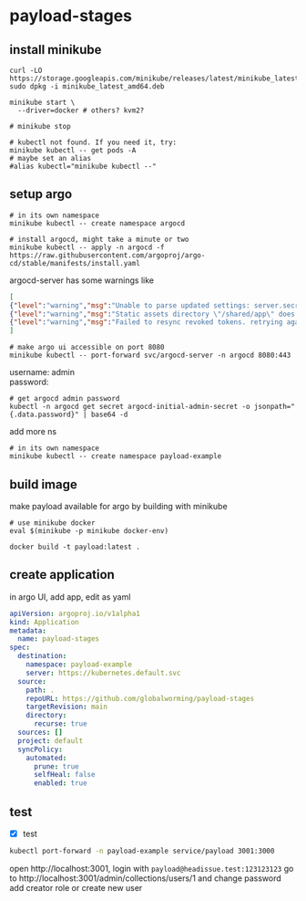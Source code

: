 # payload-stages

## install minikube

```shell
curl -LO https://storage.googleapis.com/minikube/releases/latest/minikube_latest_amd64.deb
sudo dpkg -i minikube_latest_amd64.deb
```

```shell
minikube start \
  --driver=docker # others? kvm2?

# minikube stop   
```

```shell
# kubectl not found. If you need it, try: 
minikube kubectl -- get pods -A
# maybe set an alias
#alias kubectl="minikube kubectl --"
```

## setup argo

```shell
# in its own namespace
minikube kubectl -- create namespace argocd
```

```shell
# install argocd, might take a minute or two 
minikube kubectl -- apply -n argocd -f https://raw.githubusercontent.com/argoproj/argo-cd/stable/manifests/install.yaml

```

argocd-server has some warnings like

```JSON
[
{"level":"warning","msg":"Unable to parse updated settings: server.secretkey is missing","time":"2025-10-28T10:33:15Z"},
{"level":"warning","msg":"Static assets directory \"/shared/app\" does not exist, using only embedded assets","time":"2025-10-28T10:33:16Z"},
{"level":"warning","msg":"Failed to resync revoked tokens. retrying again in 1 minute: dial tcp 10.106.84.98:6379: connect: connection refused","time":"2025-10-28T10:33:20Z"},
]
```

```shell
# make argo ui accessible on port 8080 
minikube kubectl -- port-forward svc/argocd-server -n argocd 8080:443
```
username: admin  
password:
```shell
# get argocd admin password
kubectl -n argocd get secret argocd-initial-admin-secret -o jsonpath="{.data.password}" | base64 -d
```

add more ns
```shell
# in its own namespace
minikube kubectl -- create namespace payload-example
```

## build image
make payload available for argo by building with minikube

```shell
# use minikube docker
eval $(minikube -p minikube docker-env)
 
docker build -t payload:latest .
```

## create application
in argo UI, add app, edit as yaml

```yaml
apiVersion: argoproj.io/v1alpha1
kind: Application
metadata:
  name: payload-stages
spec:
  destination:
    namespace: payload-example
    server: https://kubernetes.default.svc
  source:
    path: .
    repoURL: https://github.com/globalworming/payload-stages
    targetRevision: main
    directory:
      recurse: true
  sources: []
  project: default
  syncPolicy:
    automated:
      prune: true
      selfHeal: false
      enabled: true


```

## test 

- [x] test

```bash
kubectl port-forward -n payload-example service/payload 3001:3000
```

open http://localhost:3001, login with `payload@headissue.test:123123123`
go to http://localhost:3001/admin/collections/users/1 and change password
add creator role or create new user
